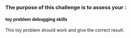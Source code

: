 ### The purpose of this challenge is to assess your : 

#### toy problem debugging skills

This toy problem should work and give the correct result.